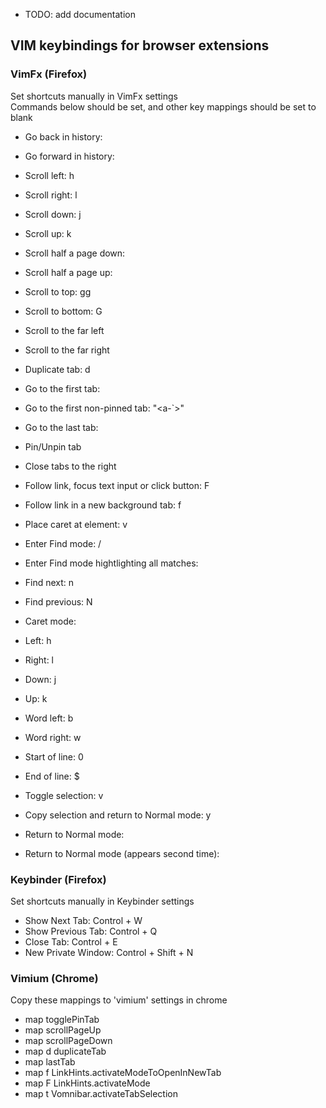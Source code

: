 * TODO: add documentation

## VIM keybindings for browser extensions

### VimFx (Firefox)
Set shortcuts manually in VimFx settings  
Commands below should be set, and other key mappings should be set to blank

* Go back in history: <backspace>
* Go forward in history: <c-backspace>

* Scroll left: h
* Scroll right: l
* Scroll down: j
* Scroll up: k

* Scroll half a page down: <c-d>
* Scroll half a page up: <c-u>
* Scroll to top: gg
* Scroll to bottom: G
* Scroll to the far left <c-Left>
* Scroll to the far right <c-Right>

* Duplicate tab: d
* Go to the first tab: <a-1>
* Go to the first non-pinned tab: "<a-`>"
* Go to the last tab: <a-0>
* Pin/Unpin tab <c-s>
* Close tabs to the right <a-r>

* Follow link, focus text input or click button: F
* Follow link in a new background tab: f
* Place caret at element: v

* Enter Find mode: /
* Enter Find mode hightlighting all matches: <c-/>
* Find next: n
* Find previous: N

* Caret mode:
* Left: h
* Right: l
* Down: j
* Up: k
* Word left: b
* Word right: w
* Start of line: 0
* End of line: $
* Toggle selection: v
* Copy selection and return to Normal mode: y
* Return to Normal mode: <escape>

* Return to Normal mode (appears second time): <escape>

### Keybinder (Firefox)
Set shortcuts manually in Keybinder settings

* Show Next Tab: Control + W
* Show Previous Tab: Control + Q
* Close Tab: Control + E
* New Private Window: Control + Shift + N

### Vimium (Chrome)
Copy these mappings to 'vimium' settings in chrome

* map <C-s> togglePinTab
* map <C-u> scrollPageUp
* map <C-d> scrollPageDown
* map d duplicateTab
* map <A-0> lastTab
* map f LinkHints.activateModeToOpenInNewTab
* map F LinkHints.activateMode
* map t Vomnibar.activateTabSelection

